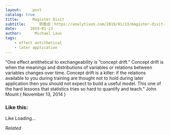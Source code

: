 ```yaml
---
layout:     post
catalog: true
title:      Magister Dixit
subtitle:      转载自：https://analytixon.com/2019/01/13/magister-dixit-1472/
date:      2019-01-13
author:      Michael Laux
tags:
    - effect antithetical
    - later application
---
```


“One effect antithetical to exchangeability is “concept drift.” Concept drift is when the meanings and distributions of variables or relations between variables changes over time. Concept drift is a killer: if the relations available to you during training are thought not to hold during later application then you should not expect to build a useful model. This one of the hard lessons that statistics tries so hard to quantify and teach.” John Mount ( November 13, 2014 )





### Like this:

Like Loading...


*Related*


